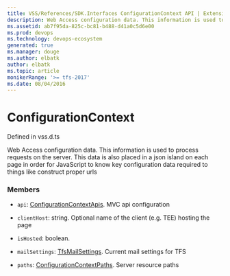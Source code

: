 ```yaml
---
title: VSS/References/SDK.Interfaces ConfigurationContext API | Extensions for Visual Studio Team Services
description: Web Access configuration data. This information is used to process requests on the server.  This data is also placed in a json island on each page in order for JavaScript to know key configuration data required to things like construct proper urls
ms.assetid: ab7f95da-825c-bc81-b488-d41a0c5d6e00
ms.prod: devops
ms.technology: devops-ecosystem
generated: true
ms.manager: douge
ms.author: elbatk
author: elbatk
ms.topic: article
monikerRange: '>= tfs-2017'
ms.date: 08/04/2016
---
```


# ConfigurationContext

Defined in vss.d.ts


Web Access configuration data. This information is used to process requests on the server.  This data is also placed in a json island on each page in order for JavaScript to know key configuration data required to things like construct proper urls 

### Members

* `api`: [ConfigurationContextApis](../../../VSS/References/SDK_Interfaces/ConfigurationContextApis.md). MVC api configuration

* `clientHost`: string. Optional name of the client (e.g. TEE) hosting the page

* `isHosted`: boolean. 

* `mailSettings`: [TfsMailSettings](../../../VSS/References/SDK_Interfaces/TfsMailSettings.md). Current mail settings for TFS

* `paths`: [ConfigurationContextPaths](../../../VSS/References/SDK_Interfaces/ConfigurationContextPaths.md). Server resource paths

